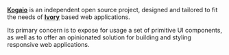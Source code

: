 **[Kogaio][1]** is an independent open source project,
designed and tailored to fit the needs of
  **[Ivory][2]** based web applications.

Its primary concern is to expose for usage a set of primitive UI components,
as well as to offer an opinionated solution for building and styling responsive web applications.

[1]: https://ivoryio.github.io/factory/packages/kogaio#introduction "Kogaio"
[2]: https://www.ivory.io/ "Ivory.io"
